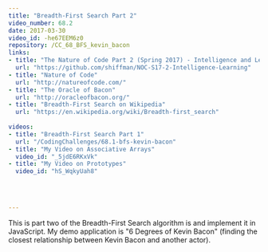 ```yaml
---
title: "Breadth-First Search Part 2"
video_number: 68.2
date: 2017-03-30
video_id: -he67EEM6z0
repository: /CC_68_BFS_kevin_bacon
links:
- title: "The Nature of Code Part 2 (Spring 2017) - Intelligence and Learning"  
  url: "https://github.com/shiffman/NOC-S17-2-Intelligence-Learning"
- title: "Nature of Code"  
  url: "http://natureofcode.com/"
- title: "The Oracle of Bacon"  
  url: "http://oracleofbacon.org/"
- title: "Breadth-First Search on Wikipedia"  
  url: "https://en.wikipedia.org/wiki/Breadth-first_search"
  
videos:
- title: "Breadth-First Search Part 1"
  url: "/CodingChallenges/68.1-bfs-kevin-bacon"
- title: "My Video on Associative Arrays"
  video_id: "_5jdE6RKxVk"
- title: "My Video on Prototypes"
  video_id: "hS_WqkyUah8"
  


  
---
```


This is part two of the Breadth-First Search algorithm is and implement it in JavaScript. My demo application is "6 Degrees of Kevin Bacon" (finding the closest relationship between Kevin Bacon and another actor).

